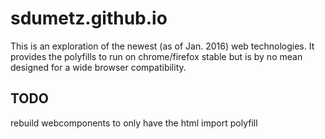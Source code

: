 # sdumetz.github.io

This is an exploration of the newest (as of Jan. 2016) web technologies. It provides the polyfills to run on chrome/firefox stable but is by no mean designed for a wide browser compatibility.

## TODO

rebuild webcomponents to only have the html import polyfill
